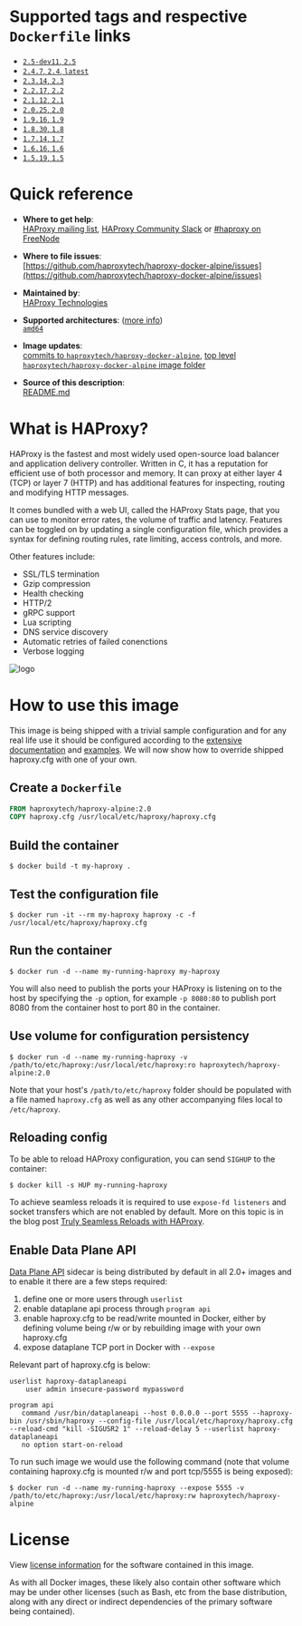 # Supported tags and respective `Dockerfile` links

-	[`2.5-dev11`, `2.5`](https://github.com/haproxytech/haproxy-docker-alpine/blob/main/2.5/Dockerfile)
-	[`2.4.7`, `2.4`, `latest`](https://github.com/haproxytech/haproxy-docker-alpine/blob/main/2.4/Dockerfile)
-	[`2.3.14`, `2.3`](https://github.com/haproxytech/haproxy-docker-alpine/blob/main/2.3/Dockerfile)
-	[`2.2.17`, `2.2`](https://github.com/haproxytech/haproxy-docker-alpine/blob/main/2.2/Dockerfile)
-	[`2.1.12`, `2.1`](https://github.com/haproxytech/haproxy-docker-alpine/blob/main/2.1/Dockerfile)
-	[`2.0.25`, `2.0`](https://github.com/haproxytech/haproxy-docker-alpine/blob/main/2.0/Dockerfile)
-	[`1.9.16`, `1.9`](https://github.com/haproxytech/haproxy-docker-alpine/blob/main/1.9/Dockerfile)
-	[`1.8.30`, `1.8`](https://github.com/haproxytech/haproxy-docker-alpine/blob/main/1.8/Dockerfile)
-	[`1.7.14`, `1.7`](https://github.com/haproxytech/haproxy-docker-alpine/blob/main/1.7/Dockerfile)
-	[`1.6.16`, `1.6`](https://github.com/haproxytech/haproxy-docker-alpine/blob/main/1.6/Dockerfile)
-	[`1.5.19`, `1.5`](https://github.com/haproxytech/haproxy-docker-alpine/blob/main/1.5/Dockerfile)

# Quick reference

- **Where to get help**:  
  [HAProxy mailing list](mailto:haproxy@formilux.org), [HAProxy Community Slack](https://slack.haproxy.org/) or [#haproxy on FreeNode](irc://chat.freenode.net:6697/haproxy)

- **Where to file issues**:  
  [https://github.com/haproxytech/haproxy-docker-alpine/issues](https://github.com/haproxytech/haproxy-docker-alpine/issues)

- **Maintained by**:  
  [HAProxy Technologies](https://github.com/haproxytech)

- **Supported architectures**: ([more info](https://github.com/docker-library/official-images#architectures-other-than-amd64))  
  [`amd64`](https://hub.docker.com/r/amd64/haproxy/)

- **Image updates**:  
  [commits to `haproxytech/haproxy-docker-alpine`](https://github.com/haproxytech/haproxy-docker-alpine/commits/main), [top level `haproxytech/haproxy-docker-alpine` image folder](https://github.com/haproxytech/haproxy-docker-alpine)

- **Source of this description**:  
  [README.md](https://github.com/haproxytech/haproxy-docker-alpine/blob/main/README.md)

# What is HAProxy?

HAProxy is the fastest and most widely used open-source load balancer and application delivery controller. Written in C, it has a reputation for efficient use of both processor and memory. It can proxy at either layer 4 (TCP) or layer 7 (HTTP) and has additional features for inspecting, routing and modifying HTTP messages.

It comes bundled with a web UI, called the HAProxy Stats page, that you can use to monitor error rates, the volume of traffic and latency. Features can be toggled on by updating a single configuration file, which provides a syntax for defining routing rules, rate limiting, access controls, and more.

Other features include:

- SSL/TLS termination
- Gzip compression
- Health checking
- HTTP/2
- gRPC support
- Lua scripting
- DNS service discovery
- Automatic retries of failed conenctions
- Verbose logging

![logo](https://www.haproxy.org/img/HAProxyCommunityEdition_60px.png)

# How to use this image

This image is being shipped with a trivial sample configuration and for any real life use it should be configured according to the [extensive documentation](https://cbonte.github.io/haproxy-dconv/) and [examples](https://github.com/haproxy/haproxy/tree/main/examples). We will now show how to override shipped haproxy.cfg with one of your own.

## Create a `Dockerfile`

```dockerfile
FROM haproxytech/haproxy-alpine:2.0
COPY haproxy.cfg /usr/local/etc/haproxy/haproxy.cfg
```

## Build the container

```console
$ docker build -t my-haproxy .
```

## Test the configuration file

```console
$ docker run -it --rm my-haproxy haproxy -c -f /usr/local/etc/haproxy/haproxy.cfg
```

## Run the container

```console
$ docker run -d --name my-running-haproxy my-haproxy
```

You will also need to publish the ports your HAProxy is listening on to the host by specifying the `-p` option, for example `-p 8080:80` to publish port 8080 from the container host to port 80 in the container.

## Use volume for configuration persistency

```console
$ docker run -d --name my-running-haproxy -v /path/to/etc/haproxy:/usr/local/etc/haproxy:ro haproxytech/haproxy-alpine:2.0
```

Note that your host's `/path/to/etc/haproxy` folder should be populated with a file named `haproxy.cfg` as well as any other accompanying files local to `/etc/haproxy`.

## Reloading config

To be able to reload HAProxy configuration, you can send `SIGHUP` to the container:

```console
$ docker kill -s HUP my-running-haproxy
```

To achieve seamless reloads it is required to use `expose-fd listeners` and socket transfers which are not enabled by default. More on this topic is in the blog post [Truly Seamless Reloads with HAProxy](https://www.haproxy.com/blog/truly-seamless-reloads-with-haproxy-no-more-hacks/).

## Enable Data Plane API

[Data Plane API](https://www.haproxy.com/documentation/hapee/2-2r1/reference/dataplaneapi/) sidecar is being distributed by default in all 2.0+ images and to enable it there are a few steps required:

1. define one or more users through `userlist`
2. enable dataplane api process through `program api`
3. enable haproxy.cfg to be read/write mounted in Docker, either by defining volume being r/w or by rebuilding image with your own haproxy.cfg
4. expose dataplane TCP port in Docker with `--expose`

Relevant part of haproxy.cfg is below:

```
userlist haproxy-dataplaneapi
    user admin insecure-password mypassword

program api
   command /usr/bin/dataplaneapi --host 0.0.0.0 --port 5555 --haproxy-bin /usr/sbin/haproxy --config-file /usr/local/etc/haproxy/haproxy.cfg --reload-cmd "kill -SIGUSR2 1" --reload-delay 5 --userlist haproxy-dataplaneapi
   no option start-on-reload
```

To run such image we would use the following command (note that volume containing haproxy.cfg is mounted r/w and port tcp/5555 is being exposed):

```console
$ docker run -d --name my-running-haproxy --expose 5555 -v /path/to/etc/haproxy:/usr/local/etc/haproxy:rw haproxytech/haproxy-alpine
```

# License

View [license information](https://raw.githubusercontent.com/haproxy/haproxy/main/LICENSE) for the software contained in this image.

As with all Docker images, these likely also contain other software which may be under other licenses (such as Bash, etc from the base distribution, along with any direct or indirect dependencies of the primary software being contained).
